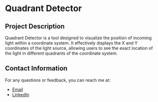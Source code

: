 # Quadrant Detector

## Project Description
Quadrant Detector is a tool designed to visualize the position of incoming light within a coordinate system. 
It effectively displays the X and Y coordinates of the light source, 
allowing users to see the exact location of the light in different quadrants of the coordinate system.

## Contact Information
For any questions or feedback, you can reach me at:
- [Email](mailto:korhasannn@gmail.com)
- [LinkedIn](https://linkedin.com/in/hasankor)

